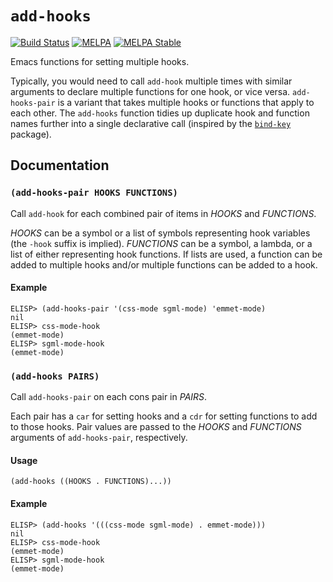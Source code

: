 # `add-hooks`
[![Build Status](https://travis-ci.org/nickmccurdy/add-hooks.svg?branch=master)](https://travis-ci.org/nickmccurdy/add-hooks)
[![MELPA](https://melpa.org/packages/add-hooks-badge.svg)](https://melpa.org/#/add-hooks)
[![MELPA Stable](https://stable.melpa.org/packages/add-hooks-badge.svg)](https://stable.melpa.org/#/add-hooks)

Emacs functions for setting multiple hooks.

Typically, you would need to call `add-hook` multiple times with
similar arguments to declare multiple functions for one hook, or
vice versa.  `add-hooks-pair` is a variant that takes multiple
hooks or functions that apply to each other.  The `add-hooks`
function tidies up duplicate hook and function names further into a
single declarative call (inspired by the
[`bind-key`](https://github.com/jwiegley/use-package/blob/master/bind-key.el)
 package).

## Documentation

### `(add-hooks-pair HOOKS FUNCTIONS)`
Call `add-hook` for each combined pair of items in *HOOKS* and *FUNCTIONS*.

*HOOKS* can be a symbol or a list of symbols representing hook
variables (the `-hook` suffix is implied).  *FUNCTIONS* can be a
symbol, a lambda, or a list of either representing hook
functions.  If lists are used, a function can be added to
multiple hooks and/or multiple functions can be added to a hook.

#### Example
```emacs
ELISP> (add-hooks-pair '(css-mode sgml-mode) 'emmet-mode)
nil
ELISP> css-mode-hook
(emmet-mode)
ELISP> sgml-mode-hook
(emmet-mode)
```

### `(add-hooks PAIRS)`
Call `add-hooks-pair` on each cons pair in *PAIRS*.

Each pair has a `car` for setting hooks and a `cdr` for setting
functions to add to those hooks.  Pair values are passed to the
*HOOKS* and *FUNCTIONS* arguments of `add-hooks-pair`, respectively.

#### Usage
```emacs
(add-hooks ((HOOKS . FUNCTIONS)...))
```

#### Example
```emacs
ELISP> (add-hooks '(((css-mode sgml-mode) . emmet-mode)))
nil
ELISP> css-mode-hook
(emmet-mode)
ELISP> sgml-mode-hook
(emmet-mode)
```
